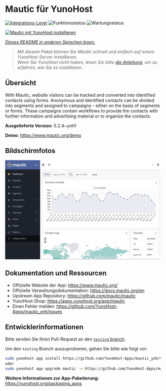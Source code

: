 <!--
N.B.: Diese README wurde automatisch von <https://github.com/YunoHost/apps/tree/master/tools/readme_generator> generiert.
Sie darf NICHT von Hand bearbeitet werden.
-->

# Mautic für YunoHost

[![Integrations-Level](https://apps.yunohost.org/badge/integration/mautic)](https://ci-apps.yunohost.org/ci/apps/mautic/)
![Funktionsstatus](https://apps.yunohost.org/badge/state/mautic)
![Wartungsstatus](https://apps.yunohost.org/badge/maintained/mautic)

[![Mautic mit YunoHost installieren](https://install-app.yunohost.org/install-with-yunohost.svg)](https://install-app.yunohost.org/?app=mautic)

*[Dieses README in anderen Sprachen lesen.](./ALL_README.md)*

> *Mit diesem Paket können Sie Mautic schnell und einfach auf einem YunoHost-Server installieren.*  
> *Wenn Sie YunoHost nicht haben, lesen Sie bitte [die Anleitung](https://yunohost.org/install), um zu erfahren, wie Sie es installieren.*

## Übersicht

With Mautic, website visitors can be tracked and converted into identified contacts using forms. Anonymous and identified contacts can be divided into segments and assigned to campaigns - either on the basis of segments or forms. These campaigns contain workflows to provide the contacts with further information and advertising material or to organize the contacts.


**Ausgelieferte Version:** 5.2.4~ynh1

**Demo:** <https://www.mautic.org/demo>

## Bildschirmfotos

![Bildschirmfotos von Mautic](./doc/screenshots/mautic-Screenshots.jpg)

## Dokumentation und Ressourcen

- Offizielle Website der App: <https://www.mautic.org/>
- Offizielle Verwaltungsdokumentation: <https://docs.mautic.org/en>
- Upstream App Repository: <https://github.com/mautic/mautic>
- YunoHost-Shop: <https://apps.yunohost.org/app/mautic>
- Einen Fehler melden: <https://github.com/YunoHost-Apps/mautic_ynh/issues>

## Entwicklerinformationen

Bitte senden Sie Ihren Pull-Request an den [`testing` branch](https://github.com/YunoHost-Apps/mautic_ynh/tree/testing).

Um den `testing` Branch auszuprobieren, gehen Sie bitte wie folgt vor:

```bash
sudo yunohost app install https://github.com/YunoHost-Apps/mautic_ynh/tree/testing --debug
oder
sudo yunohost app upgrade mautic -u https://github.com/YunoHost-Apps/mautic_ynh/tree/testing --debug
```

**Weitere Informationen zur App-Paketierung:** <https://yunohost.org/packaging_apps>
